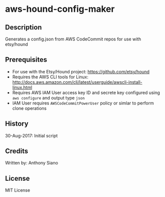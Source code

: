# aws-hound-config-maker

## Description
Generates a config.json from AWS CodeCommit repos for use with etsy/hound

## Prerequisites
- For use with the Etsy/Hound project: https://github.com/etsy/hound
- Requires the AWS CLI tools for Linux: http://docs.aws.amazon.com/cli/latest/userguide/awscli-install-linux.html
- Requires AWS IAM User access key ID and secrete key configured using `aws configure` and output type `json`
- IAM User requires `AWSCodeCommitPowerUser` policy or simlar to perform clone operations

## History

30-Aug-2017: Initial script

## Credits

Written by: Anthony Siano

## License

MIT License
